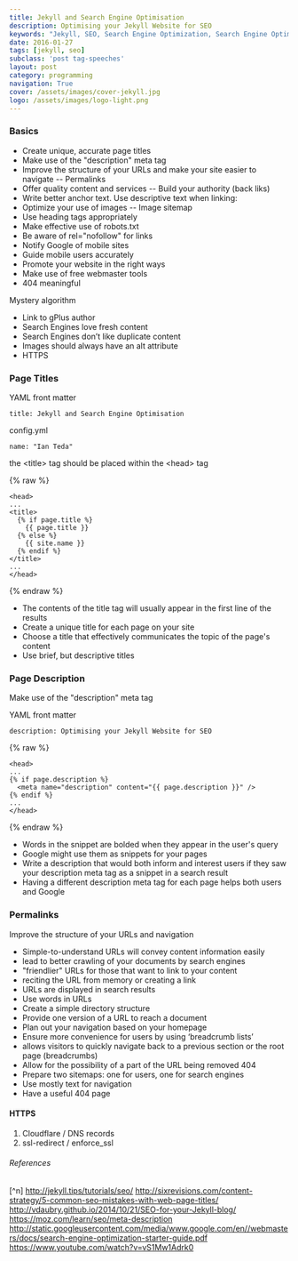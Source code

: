 ```yaml
---
title: Jekyll and Search Engine Optimisation
description: Optimising your Jekyll Website for SEO
keywords: "Jekyll, SEO, Search Engine Optimization, Search Engine Optimisation"
date: 2016-01-27
tags: [jekyll, seo]
subclass: 'post tag-speeches'
layout: post
category: programming
navigation: True
cover: /assets/images/cover-jekyll.jpg
logo: /assets/images/logo-light.png
---
```


### Basics

* Create unique, accurate page titles <i class="fa fa-check"></i>
* Make use of the "description" meta tag <i class="fa fa-check"></i>
* Improve the structure of your URLs and make your site easier to navigate -- Permalinks <i class="fa fa-check"></i>
* Offer quality content and services -- Build your authority (back liks)
* Write better anchor text. Use descriptive text when linking:
* Optimize your use of images -- Image sitemap
* Use heading tags appropriately
* Make effective use of robots.txt
* Be aware of rel="nofollow" for links
* Notify Google of mobile sites <i class="fa fa-check"></i>
* Guide mobile users accurately <i class="fa fa-check"></i>
* Promote your website in the right ways
* Make use of free webmaster tools
* 404 meaningful

Mystery algorithm

* Link to gPlus author
* Search Engines love fresh content
* Search Engines don’t like duplicate content
* Images should always have an alt attribute
* HTTPS <i class="fa fa-check"></i>

### Page Titles
YAML front matter

```
title: Jekyll and Search Engine Optimisation
```

config.yml

```
name: "Ian Teda"
```

the \<title> tag should be placed within the \<head> tag

{% raw  %}
```
<head>
...
<title>
  {% if page.title %}
    {{ page.title }}
  {% else %}
    {{ site.name }}
  {% endif %}
</title>
...
</head>
```
{% endraw %}

* The contents of the title tag will usually appear in the first line of the results
* Create a unique title for each page on your site
* Choose a title that effectively communicates the topic of the page's content
* Use brief, but descriptive titles


### Page Description
Make use of the "description" meta tag

YAML front matter

```
description: Optimising your Jekyll Website for SEO
```

{% raw  %}
```
<head>
...
{% if page.description %}
  <meta name="description" content="{{ page.description }}" />
{% endif %}
...
</head>
```
{% endraw %}


* Words in the snippet are bolded when they appear in the user's query
* Google might use them as snippets for your pages
* Write a description that would both inform and interest users if they saw your description meta tag as a snippet in a search result
* Having a different description meta tag for each page helps both users and Google

### Permalinks
Improve the structure of your URLs and navigation

* Simple-to-understand URLs will convey content information easily
* lead to better crawling of your documents by search engines
* "friendlier" URLs for those that want to link to your content
* reciting the URL from memory or creating a link
* URLs are displayed in search results
* Use words in URLs
* Create a simple directory structure
* Provide one version of a URL to reach a document
* Plan out your navigation based on your homepage
* Ensure more convenience for users by using ‘breadcrumb lists’
* allows visitors to quickly navigate back to a previous section or the root page (breadcrumbs)
* Allow for the possibility of a part of the URL being removed 404
* Prepare two sitemaps: one for users, one for search engines
* Use mostly text for navigation
* Have a useful 404 page

#### HTTPS

1. Cloudflare / DNS records
2. ssl-redirect / enforce_ssl

###### References
[^n] http://jekyll.tips/tutorials/seo/
http://sixrevisions.com/content-strategy/5-common-seo-mistakes-with-web-page-titles/
http://vdaubry.github.io/2014/10/21/SEO-for-your-Jekyll-blog/
https://moz.com/learn/seo/meta-description
http://static.googleusercontent.com/media/www.google.com/en//webmasters/docs/search-engine-optimization-starter-guide.pdf
https://www.youtube.com/watch?v=vS1Mw1Adrk0
